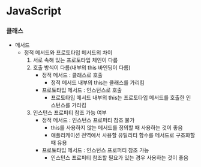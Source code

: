 # JavaScript
### 클래스
* 메서드
  * 정적 메서드와 프로토타입 메서드의 차이
    1. 서로 속해 있는 프로토타입 체인이 다름 
    2. 호출 방식이 다름(내부의 this 바인딩이 다름)
       * 정적 메서드 : 클래스로 호출
         * 정적 메서드 내부의 this는 클래스를 가리킴
       * 프로토타입 메서드 : 인스턴스로 호출
         * 프로토타입 메서드 내부의 this는 프로토타입 메서드를 호출한 인스턴스를 가리킴
    3. 인스턴스 프로퍼티 참조 가능 여부
       * 정적 메서드 : 인스턴스 프로퍼티 참조 불가
         * this를 사용하지 않는 메서드를 정의할 때 사용하는 것이 좋음
         * 애플리케이션 전역에서 사용할 유틸리티 함수를 메서드로 구조화할 때 유용
       * 프로토타입 메서드 : 인스턴스 프로퍼티 참조 가능
         * 인스턴스 프로퍼티 참조할 필요가 있는 경우 사용하는 것이 좋음
